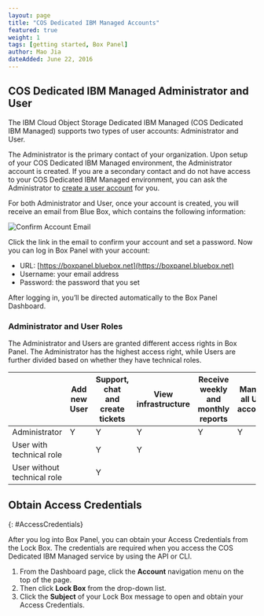 ```yaml
---
layout: page 
title: "COS Dedicated IBM Managed Accounts" 
featured: true 
weight: 1 
tags: [getting started, Box Panel] 
author: Mao Jia
dateAdded: June 22, 2016 
---
```


## COS Dedicated IBM Managed Administrator and User

The IBM Cloud Object Storage Dedicated IBM Managed (COS Dedicated IBM Managed) supports two types of user accounts: Administrator and User.

The Administrator is the primary contact of your organization. Upon setup of your COS Dedicated IBM Managed environment, the Administrator account is created. If you are a secondary contact and do not have access to your COS Dedicated IBM Managed environment, you can ask the Administrator to [create a user account](../Box_Panel/index.html#create-user) for you. 

For both Administrator and User, once your account is created, you will receive an email from Blue Box, which contains the following information:

![Confirm Account Email](../../../img/confirm_account.png)

Click the link in the email to confirm your account and set a password. Now you can log in Box Panel with your account:

* URL: [https://boxpanel.bluebox.net](https://boxpanel.bluebox.net)
* Username: your email address
* Password: the password that you set

After logging in, you’ll be directed automatically to the Box Panel Dashboard.

### Administrator and User Roles

The Administrator and Users are granted different access rights in Box Panel. The Administrator has the highest access right, while Users are further divided based on whether they have technical roles.


|    |Add new User |	Support, chat and create tickets |	View infrastructure | Receive weekly and monthly reports |	Manage all User accounts	| Manage his/her own account|
|--|--|--|--|--|--|--|
| Administrator | Y |	Y |	Y |	Y |	Y |	Y  |
| User with technical role	| | Y | Y |  |  | Y |
| User without technical role | | Y | | | | Y |


## Obtain Access Credentials
{: #AccessCredentials} 


After you log into Box Panel, you can obtain your Access Credentials from the Lock Box. The credentials are required when you access the COS Dedicated IBM Managed service by using the API or CLI.

1. From the Dashboard page, click the **Account** navigation menu on the top of the page.
2. Then click **Lock Box** from the drop-down list.
3. Click the **Subject** of your Lock Box message to open and obtain your Access Credentials.